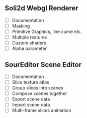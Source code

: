 ## Soli2d Webgl Renderer

- [ ] Documentation
- [ ] Masking
- [ ] Primitive Graphics, line curve etc.
- [ ] Multiple textures
- [ ] Custom shaders
- [ ] Alpha parameter

## SourEditor Scene Editor

- [ ] Documentation
- [ ] Slice texture atlas
- [ ] Group slices into scenes
- [ ] Compose scenes together
- [ ] Export scene data
- [ ] Import scene data
- [ ] Multi-frame slices animation
